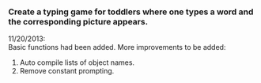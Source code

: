 ### Create a typing game for toddlers where one types a word and the corresponding picture appears.
11/20/2013:  
Basic functions had been added. More improvements to be added:  
1. Auto compile lists of object names.
2. Remove constant prompting. 
